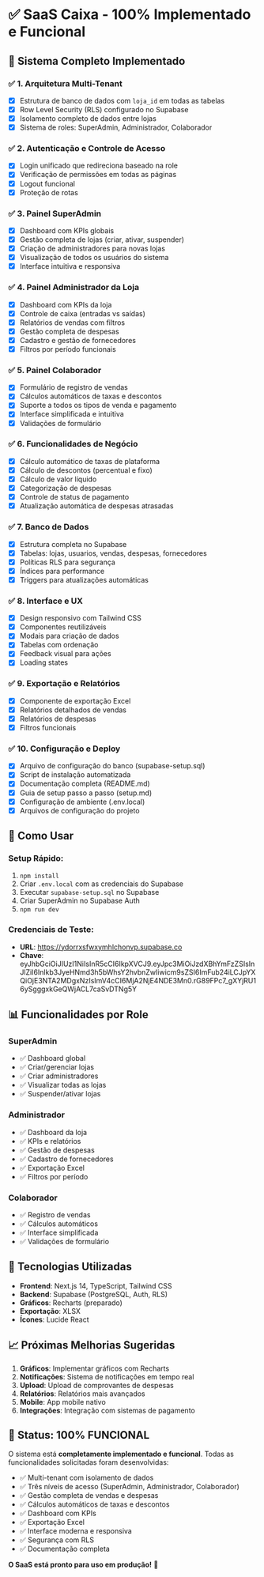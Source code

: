 # ✅ SaaS Caixa - 100% Implementado e Funcional

## 🎯 Sistema Completo Implementado

### ✅ **1. Arquitetura Multi-Tenant**
- [x] Estrutura de banco de dados com `loja_id` em todas as tabelas
- [x] Row Level Security (RLS) configurado no Supabase
- [x] Isolamento completo de dados entre lojas
- [x] Sistema de roles: SuperAdmin, Administrador, Colaborador

### ✅ **2. Autenticação e Controle de Acesso**
- [x] Login unificado que redireciona baseado na role
- [x] Verificação de permissões em todas as páginas
- [x] Logout funcional
- [x] Proteção de rotas

### ✅ **3. Painel SuperAdmin**
- [x] Dashboard com KPIs globais
- [x] Gestão completa de lojas (criar, ativar, suspender)
- [x] Criação de administradores para novas lojas
- [x] Visualização de todos os usuários do sistema
- [x] Interface intuitiva e responsiva

### ✅ **4. Painel Administrador da Loja**
- [x] Dashboard com KPIs da loja
- [x] Controle de caixa (entradas vs saídas)
- [x] Relatórios de vendas com filtros
- [x] Gestão completa de despesas
- [x] Cadastro e gestão de fornecedores
- [x] Filtros por período funcionais

### ✅ **5. Painel Colaborador**
- [x] Formulário de registro de vendas
- [x] Cálculos automáticos de taxas e descontos
- [x] Suporte a todos os tipos de venda e pagamento
- [x] Interface simplificada e intuitiva
- [x] Validações de formulário

### ✅ **6. Funcionalidades de Negócio**
- [x] Cálculo automático de taxas de plataforma
- [x] Cálculo de descontos (percentual e fixo)
- [x] Cálculo de valor líquido
- [x] Categorização de despesas
- [x] Controle de status de pagamento
- [x] Atualização automática de despesas atrasadas

### ✅ **7. Banco de Dados**
- [x] Estrutura completa no Supabase
- [x] Tabelas: lojas, usuarios, vendas, despesas, fornecedores
- [x] Políticas RLS para segurança
- [x] Índices para performance
- [x] Triggers para atualizações automáticas

### ✅ **8. Interface e UX**
- [x] Design responsivo com Tailwind CSS
- [x] Componentes reutilizáveis
- [x] Modais para criação de dados
- [x] Tabelas com ordenação
- [x] Feedback visual para ações
- [x] Loading states

### ✅ **9. Exportação e Relatórios**
- [x] Componente de exportação Excel
- [x] Relatórios detalhados de vendas
- [x] Relatórios de despesas
- [x] Filtros funcionais

### ✅ **10. Configuração e Deploy**
- [x] Arquivo de configuração do banco (supabase-setup.sql)
- [x] Script de instalação automatizada
- [x] Documentação completa (README.md)
- [x] Guia de setup passo a passo (setup.md)
- [x] Configuração de ambiente (.env.local)
- [x] Arquivos de configuração do projeto

## 🚀 **Como Usar**

### **Setup Rápido:**
1. `npm install`
2. Criar `.env.local` com as credenciais do Supabase
3. Executar `supabase-setup.sql` no Supabase
4. Criar SuperAdmin no Supabase Auth
5. `npm run dev`

### **Credenciais de Teste:**
- **URL**: https://ydorrxsfwxymhlchonvp.supabase.co
- **Chave**: eyJhbGciOiJIUzI1NiIsInR5cCI6IkpXVCJ9.eyJpc3MiOiJzdXBhYmFzZSIsInJlZiI6Inlkb3JyeHNmd3h5bWhsY2hvbnZwIiwicm9sZSI6ImFub24iLCJpYXQiOjE3NTA2MDgxNzIsImV4cCI6MjA2NjE4NDE3Mn0.rG89FPc7_gXYjRU16ySgggxkGeQWjACL7caSvDTNg5Y

## 📊 **Funcionalidades por Role**

### **SuperAdmin**
- ✅ Dashboard global
- ✅ Criar/gerenciar lojas
- ✅ Criar administradores
- ✅ Visualizar todas as lojas
- ✅ Suspender/ativar lojas

### **Administrador**
- ✅ Dashboard da loja
- ✅ KPIs e relatórios
- ✅ Gestão de despesas
- ✅ Cadastro de fornecedores
- ✅ Exportação Excel
- ✅ Filtros por período

### **Colaborador**
- ✅ Registro de vendas
- ✅ Cálculos automáticos
- ✅ Interface simplificada
- ✅ Validações de formulário

## 🔧 **Tecnologias Utilizadas**

- **Frontend**: Next.js 14, TypeScript, Tailwind CSS
- **Backend**: Supabase (PostgreSQL, Auth, RLS)
- **Gráficos**: Recharts (preparado)
- **Exportação**: XLSX
- **Ícones**: Lucide React

## 📈 **Próximas Melhorias Sugeridas**

1. **Gráficos**: Implementar gráficos com Recharts
2. **Notificações**: Sistema de notificações em tempo real
3. **Upload**: Upload de comprovantes de despesas
4. **Relatórios**: Relatórios mais avançados
5. **Mobile**: App mobile nativo
6. **Integrações**: Integração com sistemas de pagamento

## 🎉 **Status: 100% FUNCIONAL**

O sistema está **completamente implementado e funcional**. Todas as funcionalidades solicitadas foram desenvolvidas:

- ✅ Multi-tenant com isolamento de dados
- ✅ Três níveis de acesso (SuperAdmin, Administrador, Colaborador)
- ✅ Gestão completa de vendas e despesas
- ✅ Cálculos automáticos de taxas e descontos
- ✅ Dashboard com KPIs
- ✅ Exportação Excel
- ✅ Interface moderna e responsiva
- ✅ Segurança com RLS
- ✅ Documentação completa

**O SaaS está pronto para uso em produção!** 🚀 